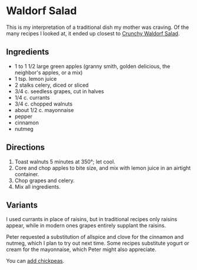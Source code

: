 # Waldorf Salad

This is my interpretation of a traditional dish my mother was craving.  Of the many recipes I looked at, it ended up closest to [Crunchy Waldorf Salad](http://www.tasteofhome.com/recipes/crunchy-waldorf-salad).

## Ingredients

* 1 to 1 1/2 large green apples (granny smith, golden delicious, the neighbor's apples, or a mix)
* 1 tsp. lemon juice
* 2 stalks celery, diced or sliced
* 3/4 c. seedless grapes, cut in halves
* 1/4 c. currants
* 3/4 c. chopped walnuts
* about 1/2 c. mayonnaise
* pepper
* cinnamon
* nutmeg

## Directions

1. Toast walnuts 5 minutes at 350°; let cool.
2. Core and chop apples to bite size, and mix with lemon juice in an airtight container. 
3. Chop grapes and celery.
4. Mix all ingredients.

## Variants

I used currants in place of raisins, but in traditional recipes only raisins appear, while in modern ones grapes entirely supplant the raisins.

Peter requested a substitution of allspice and clove for the cinnamon and nutmeg, which I plan to try out next time.  Some recipes substitute yogurt or cream for the mayonnaise, which Peter might also appreciate.

You can [add chickpeas](http://www.thekitchn.com/recipe-chickpea-waldorf-salad-lunch-recipes-from-the-kitchn-207603).
